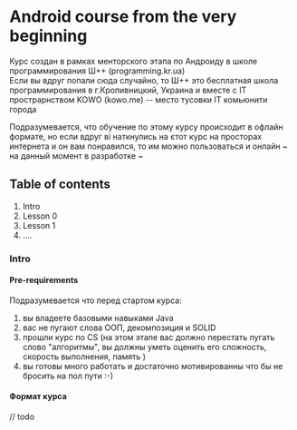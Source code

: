 # Android course from the very beginning
Курс создан в рамках менторского этапа по Андроиду в школе программирования Ш++ (programming.kr.ua)  
Если вы вдруг попали сюда случайно, то Ш++ это бесплатная школа программирования в г.Кропивницкий, Украина 
и вместе с IT прострарнством KOWO (kowo.me) -- место тусовки IT комьюнити города
   
Подразумевается, что обучение по этому курсу происходит в офлайн формате, но если вдруг ві наткнулись на єтот курс на 
просторах интернета и он вам понравился, то им можно пользоваться и онлайн 
~ на данный момент в разработке ~  

## Table of contents
1. Intro 
2. Lesson 0 
3. Lesson 1
4. ....

### Intro 
#### Pre-requirements 
Подразумевается что перед стартом курса:
1. вы владеете базовыми навыками Java
2. вас не пугают слова ООП, декомпозиция и SOLID
3. прошли курс по CS (на этом этапе вас должно перестать пугать слово "алгоритмы", 
вы должны уметь оценить его сложность, скорость выполнения, память ) 
4. вы готовы много работать и достаточно мотивированны что бы не бросить на пол пути :-) 

#### Формат курса 
// todo 


